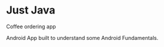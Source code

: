  Just Java
 ===============
 
Coffee ordering app

Android App built to understand some Android Fundamentals.
